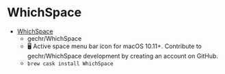 # WhichSpace
- [WhichSpace](https://github.com/gechr/WhichSpace)
  -  gechr/WhichSpace
  - 🖥  Active space menu bar icon for macOS 10.11+. Contribute to gechr/WhichSpace development by creating an account on GitHub.
  - `brew cask install WhichSpace`
